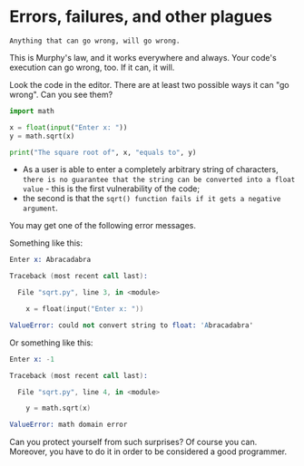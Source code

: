 # Errors, failures, and other plagues
`Anything that can go wrong, will go wrong.`

This is Murphy's law, and it works everywhere and always. Your code's execution can go wrong, too. If it can, it will.

Look the code in the editor. There are at least two possible ways it can "go wrong". Can you see them?
```py
import math

x = float(input("Enter x: "))
y = math.sqrt(x)

print("The square root of", x, "equals to", y)
```
  - As a user is able to enter a completely arbitrary string of characters, `there is no guarantee that the string can be converted into a float value` - this is the first vulnerability of the code;
  - the second is that the `sqrt() function fails if it gets a negative argument`.

You may get one of the following error messages.

Something like this:
```s
Enter x: Abracadabra

Traceback (most recent call last):

  File "sqrt.py", line 3, in <module>

    x = float(input("Enter x: "))

ValueError: could not convert string to float: 'Abracadabra'
```

Or something like this:
```s
Enter x: -1

Traceback (most recent call last):

  File "sqrt.py", line 4, in <module>

    y = math.sqrt(x)

ValueError: math domain error
```

Can you protect yourself from such surprises? Of course you can. Moreover, you have to do it in order to be considered a good programmer.
